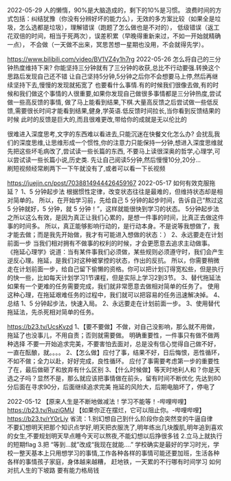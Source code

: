 
2022-05-29
人的懒惰，90%是大脑造成的，剩下的10%是习惯。
浪费时间的方式包括：纠结犹豫（你没有分辨好坏的能力么），无效的多方案比较（如果全是垃圾，怎么选都是垃圾），理解错误（跑题了怎么做也是不对的），
低级错误（返工花双倍的时间，相当于死两次），误差积累（早晚得重新来过，不如一开始就精确一点），
不会做（一天做不出来，冥思苦想一星期也没用，不会就得先学）。


https://www.bilibili.com/video/BV1VZ4y1h7rg 2022-05-26
怎么将自己的三分钟热度维持下来?
你能坚持三分钟就有了三分钟的收获,总比不行动要强.转换这个思路后发现自己还不错
让自己坚持5分钟,5分钟之后你不会想要马上停,然后再继续坚持下去,慢慢的发现就拓宽了
也要看什么事情.有的时候我们很像去做,有的时候和我们做这个事情的人很重要,如果你发现自己做很多事情都是三分钟热度,尝试做一些高反馈的事情,
做了马上能看到结果,下棋.大量高反馈之后尝试做一些低反馈,需要很长时间才能看到结果,健身,学英语.低反馈时间拉长,当你看到反馈结果的时候
此时的反馈是巨大的,而且很难更改,带给你的成就是无以伦比的

很难进入深度思考,文字的东西难以看进去,只能沉迷在快餐文化怎么办?
会扰乱我们的深度思维,让思维形成一个惯性,你的注意力只能保持一分钟,想进入深度思维就先把这些坏毛病改了,尝试读一些长篇的东西,
不要马上读很深奥的哲学,心理学,可以尝试读一些长篇小说,历史类.
先让自己阅读5分钟,然后慢慢10分,20分...  
刷短视频经常刷两下一下午就没有了,或者可以看一下长视频


https://juejin.cn/post/7038814944426459167  2022-05-17
如何有效克服拖延？
1、5 分钟起步法
根据惯性定律，改变状态往往是最难的，但维持状态却是相对简单的。
所以，在开始学习前，先给自己 5 分钟的起步时间，告诉自己“熬过这 5 分钟就好，5 分钟，就 5 分钟！”，这样就能很快到学习的状态。
5分钟起步法之所以这么有效，是因为真正让我们心累的，是想一件事的时间，比真正去做这件事的时间多。
所以，真正能够影响行动的，是行动本身。不是说等我想做了，我才能去做；而是我先开始做，我才有可能进入想做的状态：）
2、永远要走在计划前面一步
当我们相对拥有不做事的权利的时候，才会更愿意去追求主动做事。
《拖延心理学》说道：当有某件事我们必须做，某些规则必须遵守时，我们会产生逆反心理。拖延，是我们对这种被掌控的状态，作出的反抗。
所以，你需要稍微走在计划前面一步，给自己留下偷懒的资格。你可以把计划订得宽松些，但是执行的快一些，比如每天计划学习1节课程，但是实际上学习2到3节。
3、替代拖延法
如果有一个更难的任务需要完成，我们就非常愿意去做相对简单的任务了。
使用这种心理，在拖延艰难任务的过程中，我们就可以把容易的任务迅速解决掉。
4、总结
1、5 分钟起步法，快速入局。
2、永远要走在计划前面一步。
3、使用替代拖延法，先杀死相对简单的任务。



https://b23.tv/UcsKvzd
1、【要不要做】不做，对自己没影响，那么就不用做，拖延了也没事儿，不用自责；否则就需要做。
明确重要性，一件事只有做不做两种选择
 不要一开始追求完美，不要害怕去面对，总是没有信心觉得自己做不好，一直在酝酿，就。。。。
2、【怎么做】应付了事，结果不好，日后悔恨，恶性循环，不如不做；全力以赴，好好完成，良性循环。
应付了事需要考虑第一步的重要性了在，最后做砸了和放弃有什么区别
3、【什么时候做】等天时地利人和？你是天选之子吗？显然不是，那么就应该把事情做在前头，留有时间不断优化
   先达到80分后面在寻求90分，后面继续追求完美
   拖延的风险大，后期电脑坏了，停电了



2022-05-12
【原来人生是不断地做减法！学习不能等！-哔哩哔哩】 https://b23.tv/RuziGMU
【如果你正在摆烂，它可以阻止你。-哔哩哔哩】 https://b23.tv/rY0rLiy
省流：1.别幻想自己到什么阶段你会突然变的牛逼自律   
  不要幻想明天把那个知识点学好,明天把衣服洗了,明年练出几块腹肌,明年追到喜欢的女生,不要规划明天早点睡今天可以熬夜,不能幻想以后挣很多钱
2.立马上就执行的短期flag
3.把 “等到...就”改成“我现在就能....”
学校确实是最好的学习时光，学校一整天基本上只用想学习的事情,工作各种各样的事情可能还要加班，生活各种各样的事情孩子家庭，身体越来越糟，
赶地铁，一天累的不行哪有时间学习
如何对抗人生的下坡路
要有能力格局钱
